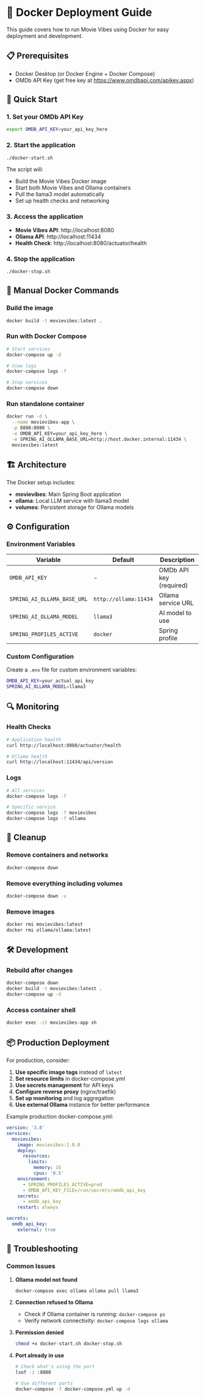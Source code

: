 # 🐳 Docker Deployment Guide

This guide covers how to run Movie Vibes using Docker for easy deployment and development.

## 📋 Prerequisites

- Docker Desktop (or Docker Engine + Docker Compose)
- OMDb API Key (get free key at https://www.omdbapi.com/apikey.aspx)

## 🚀 Quick Start

### 1. Set your OMDb API Key
```bash
export OMDB_API_KEY=your_api_key_here
```

### 2. Start the application
```bash
./docker-start.sh
```

The script will:
- Build the Movie Vibes Docker image
- Start both Movie Vibes and Ollama containers
- Pull the llama3 model automatically
- Set up health checks and networking

### 3. Access the application
- **Movie Vibes API**: http://localhost:8080
- **Ollama API**: http://localhost:11434
- **Health Check**: http://localhost:8080/actuator/health

### 4. Stop the application
```bash
./docker-stop.sh
```

## 🔧 Manual Docker Commands

### Build the image
```bash
docker build -t movievibes:latest .
```

### Run with Docker Compose
```bash
# Start services
docker-compose up -d

# View logs
docker-compose logs -f

# Stop services
docker-compose down
```

### Run standalone container
```bash
docker run -d \
  --name movievibes-app \
  -p 8080:8080 \
  -e OMDB_API_KEY=your_api_key_here \
  -e SPRING_AI_OLLAMA_BASE_URL=http://host.docker.internal:11434 \
  movievibes:latest
```

## 🏗️ Architecture

The Docker setup includes:

- **movievibes**: Main Spring Boot application
- **ollama**: Local LLM service with llama3 model
- **volumes**: Persistent storage for Ollama models

## ⚙️ Configuration

### Environment Variables

| Variable | Default | Description |
|----------|---------|-------------|
| `OMDB_API_KEY` | - | OMDb API key (required) |
| `SPRING_AI_OLLAMA_BASE_URL` | `http://ollama:11434` | Ollama service URL |
| `SPRING_AI_OLLAMA_MODEL` | `llama3` | AI model to use |
| `SPRING_PROFILES_ACTIVE` | `docker` | Spring profile |

### Custom Configuration

Create a `.env` file for custom environment variables:
```bash
OMDB_API_KEY=your_actual_api_key
SPRING_AI_OLLAMA_MODEL=llama3
```

## 🔍 Monitoring

### Health Checks
```bash
# Application health
curl http://localhost:8080/actuator/health

# Ollama health
curl http://localhost:11434/api/version
```

### Logs
```bash
# All services
docker-compose logs -f

# Specific service
docker-compose logs -f movievibes
docker-compose logs -f ollama
```

## 🧹 Cleanup

### Remove containers and networks
```bash
docker-compose down
```

### Remove everything including volumes
```bash
docker-compose down -v
```

### Remove images
```bash
docker rmi movievibes:latest
docker rmi ollama/ollama:latest
```

## 🛠️ Development

### Rebuild after changes
```bash
docker-compose down
docker build -t movievibes:latest .
docker-compose up -d
```

### Access container shell
```bash
docker exec -it movievibes-app sh
```

## 📦 Production Deployment

For production, consider:

1. **Use specific image tags** instead of `latest`
2. **Set resource limits** in docker-compose.yml
3. **Use secrets management** for API keys
4. **Configure reverse proxy** (nginx/traefik)
5. **Set up monitoring** and log aggregation
6. **Use external Ollama** instance for better performance

Example production docker-compose.yml:
```yaml
version: '3.8'
services:
  movievibes:
    image: movievibes:1.0.0
    deploy:
      resources:
        limits:
          memory: 1G
          cpus: '0.5'
    environment:
      - SPRING_PROFILES_ACTIVE=prod
      - OMDB_API_KEY_FILE=/run/secrets/omdb_api_key
    secrets:
      - omdb_api_key
    restart: always

secrets:
  omdb_api_key:
    external: true
```

## 🔧 Troubleshooting

### Common Issues

1. **Ollama model not found**
   ```bash
   docker-compose exec ollama ollama pull llama3
   ```

2. **Connection refused to Ollama**
   - Check if Ollama container is running: `docker-compose ps`
   - Verify network connectivity: `docker-compose logs ollama`

3. **Permission denied**
   ```bash
   chmod +x docker-start.sh docker-stop.sh
   ```

4. **Port already in use**
   ```bash
   # Check what's using the port
   lsof -i :8080
   
   # Use different ports
   docker-compose -f docker-compose.yml up -d
   ```
